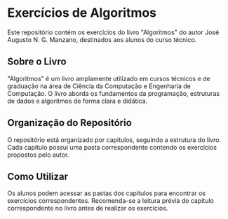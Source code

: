 # Exercícios de Algoritmos

Este repositório contém os exercícios do livro "Algoritmos" do autor José Augusto N. G. Manzano, destinados aos alunos do curso técnico.

## Sobre o Livro

"Algoritmos" é um livro amplamente utilizado em cursos técnicos e de graduação na área de Ciência da Computação e Engenharia de Computação. O livro aborda os fundamentos da programação, estruturas de dados e algoritmos de forma clara e didática.

## Organização do Repositório

O repositório está organizado por capítulos, seguindo a estrutura do livro. Cada capítulo possui uma pasta correspondente contendo os exercícios propostos pelo autor.

## Como Utilizar

Os alunos podem acessar as pastas dos capítulos para encontrar os exercícios correspondentes. Recomenda-se a leitura prévia do capítulo correspondente no livro antes de realizar os exercícios.